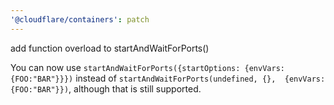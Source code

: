 ```yaml
---
'@cloudflare/containers': patch
---
```


add function overload to startAndWaitForPorts()

You can now use `startAndWaitForPorts({startOptions: {envVars: {FOO:"BAR"}}})` instead of `startAndWaitForPorts(undefined, {},  {envVars: {FOO:"BAR"}})`, although that is still supported.
